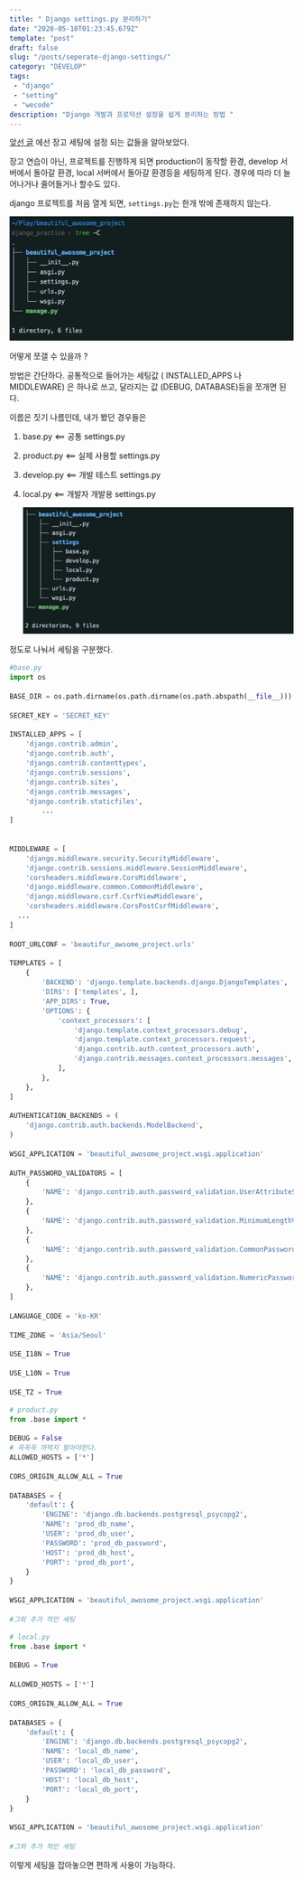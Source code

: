 ```yaml
---
title: " Django settings.py 분리하기"
date: "2020-05-10T01:23:45.679Z"
template: "post"
draft: false
slug: "/posts/seperate-django-settings/"
category: "DEVELOP"
tags:
 - "django"
 - "setting"
 - "wecode"
description: "Django 개발과 프로덕션 설정을 쉽게 분리하는 방법 "
---
```


[앞선 글](https://rumbarum.github.io/posts/understanding-django-settings/) 에선 장고 세팅에 설정 되는 값들을 알아보았다. 

장고 연습이 아닌, 프로젝트를 진행하게 되면 production이 동작할 환경, develop 서버에서 돌아갈 환경, local 서버에서 돌아갈 환경등을 세팅하게 된다. 경우에 따라 더 늘어나거나 줄어들거나 할수도 있다. 

django 프로젝트를 처음 열게 되면, `settings.py`는  한개 밖에 존재하지 않는다. 

![초기 생성한 프로젝트 이미지](/media/sc_1_80398.jpg)

어떻게 쪼갤 수 있을까 ? 

방법은 간단하다. 공통적으로 들어가는 세팅값 ( INSTALLED_APPS 나 MIDDLEWARE) 은 하나로 쓰고, 달라지는 값 (DEBUG, DATABASE)등을 쪼개면 된다. 

이름은 짓기 나름인데, 내가 봤던 경우들은

1. base.py <== 공통 settings.py

2. product.py <== 실제 사용할 settings.py

3. develop.py <== 개발 테스트 settings.py

4. local.py <== 개발자 개발용 settings.py

   ![분리된 세팅](/media/sc_2_80398.jpg)

정도로 나눠서 세팅을 구분했다. 

```python
#base.py 
import os

BASE_DIR = os.path.dirname(os.path.dirname(os.path.abspath(__file__)))

SECRET_KEY = 'SECRET_KEY'

INSTALLED_APPS = [
    'django.contrib.admin',
    'django.contrib.auth',
    'django.contrib.contenttypes',
    'django.contrib.sessions',
    'django.contrib.sites',
    'django.contrib.messages',
    'django.contrib.staticfiles',
		...
]


MIDDLEWARE = [
    'django.middleware.security.SecurityMiddleware',
    'django.contrib.sessions.middleware.SessionMiddleware',
    'corsheaders.middleware.CorsMiddleware',
    'django.middleware.common.CommonMiddleware',
    'django.middleware.csrf.CsrfViewMiddleware',
    'corsheaders.middleware.CorsPostCsrfMiddleware',
  ...
]

ROOT_URLCONF = 'beautifur_awsome_project.urls'

TEMPLATES = [
    {
        'BACKEND': 'django.template.backends.django.DjangoTemplates',
        'DIRS': ['templates', ],
        'APP_DIRS': True,
        'OPTIONS': {
            'context_processors': [
                'django.template.context_processors.debug',
                'django.template.context_processors.request',
                'django.contrib.auth.context_processors.auth',
                'django.contrib.messages.context_processors.messages',
            ],
        },
    },
]

AUTHENTICATION_BACKENDS = (
    'django.contrib.auth.backends.ModelBackend',
)

WSGI_APPLICATION = 'beautiful_awosome_project.wsgi.application'

AUTH_PASSWORD_VALIDATORS = [
    {
        'NAME': 'django.contrib.auth.password_validation.UserAttributeSimilarityValidator',
    },
    {
        'NAME': 'django.contrib.auth.password_validation.MinimumLengthValidator',
    },
    {
        'NAME': 'django.contrib.auth.password_validation.CommonPasswordValidator',
    },
    {
        'NAME': 'django.contrib.auth.password_validation.NumericPasswordValidator',
    },
]

LANGUAGE_CODE = 'ko-KR'

TIME_ZONE = 'Asia/Seoul'

USE_I18N = True

USE_L10N = True

USE_TZ = True
```

```python
# product.py
from .base import *

DEBUG = False 
# 꼭꼭꼭 까먹지 말아야한다. 
ALLOWED_HOSTS = ['*']

CORS_ORIGIN_ALLOW_ALL = True

DATABASES = {
    'default': {
        'ENGINE': 'django.db.backends.postgresql_psycopg2',
        'NAME': 'prod_db_name',
        'USER': 'prod_db_user',
        'PASSWORD': 'prod_db_password',
        'HOST': 'prod_db_host',
        'PORT': 'prod_db_port',
    }
}

WSGI_APPLICATION = 'beautiful_awosome_project.wsgi.application'

#그외 추가 적인 세팅
```

```python
# local.py 
from .base import *

DEBUG = True 
 
ALLOWED_HOSTS = ['*']

CORS_ORIGIN_ALLOW_ALL = True

DATABASES = {
    'default': {
        'ENGINE': 'django.db.backends.postgresql_psycopg2',
        'NAME': 'local_db_name',
        'USER': 'local_db_user',
        'PASSWORD': 'local_db_password',
        'HOST': 'local_db_host',
        'PORT': 'local_db_port',
    }
}

WSGI_APPLICATION = 'beautiful_awosome_project.wsgi.application'

#그외 추가 적인 세팅
```

이렇게 세팅을 잡아놓으면 편하게 사용이 가능하다. 





